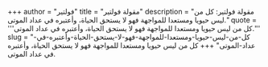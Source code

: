+++
author = "فولتير"
title = "مقولة فولتير"
description = "مقولة فولتير: كل من ليس حيويا ومستعدا للمواجهة فهو لا يستحق الحياة، وأعتبره في عداد الموتى."
quote = '''كل من ليس حيويا ومستعدا للمواجهة فهو لا يستحق الحياة، وأعتبره في عداد الموتى.''' 
slug = "كل-من-ليس-حيويا-ومستعدا-للمواجهة-فهو-لا-يستحق-الحياة-وأعتبره-في-عداد-الموتى"
+++
كل من ليس حيويا ومستعدا للمواجهة فهو لا يستحق الحياة، وأعتبره في عداد الموتى.
